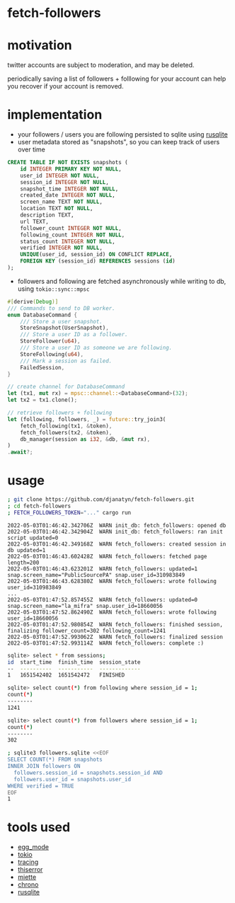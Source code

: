 fetch-followers
===============

# motivation

twitter accounts are subject to moderation, and may be deleted.

periodically saving a list of followers + folllowing for your account can help you recover if your account is removed.

# implementation

- your followers / users you are following persisted to sqlite using [rusqlite](https://docs.rs/rusqlite/latest/rusqlite/index.html)
- user metadata stored as "snapshots", so you can keep track of users over time
``` sql
CREATE TABLE IF NOT EXISTS snapshots (
    id INTEGER PRIMARY KEY NOT NULL,
    user_id INTEGER NOT NULL,
    session_id INTEGER NOT NULL,
    snapshot_time INTEGER NOT NULL,
    created_date INTEGER NOT NULL,
    screen_name TEXT NOT NULL,
    location TEXT NOT NULL,
    description TEXT,
    url TEXT,
    follower_count INTEGER NOT NULL,
    following_count INTEGER NOT NULL,
    status_count INTEGER NOT NULL,
    verified INTEGER NOT NULL,
    UNIQUE(user_id, session_id) ON CONFLICT REPLACE,
    FOREIGN KEY (session_id) REFERENCES sessions (id)
);
```
- followers and following are fetched asynchronously while writing to db, using `tokio::sync::mpsc`
``` rust
#[derive(Debug)]
/// Commands to send to DB worker.
enum DatabaseCommand {
    /// Store a user snapshot.
    StoreSnapshot(UserSnapshot),
    /// Store a user ID as a follower.
    StoreFollower(u64),
    /// Store a user ID as someone we are following.
    StoreFollowing(u64),
    /// Mark a session as failed.
    FailedSession,
}
```
```rust
// create channel for DatabaseCommand
let (tx1, mut rx) = mpsc::channel::<DatabaseCommand>(32);
let tx2 = tx1.clone();

// retrieve followers + following
let (following, followers, _) = future::try_join3(
    fetch_following(tx1, &token),
    fetch_followers(tx2, &token),
    db_manager(session as i32, &db, &mut rx),
)
.await?;
```

# usage

```sh
; git clone https://github.com/djanatyn/fetch-followers.git
; cd fetch-followers
; FETCH_FOLLOWERS_TOKEN="..." cargo run
```

```
2022-05-03T01:46:42.342706Z  WARN init_db: fetch_followers: opened db
2022-05-03T01:46:42.342904Z  WARN init_db: fetch_followers: ran init script updated=0
2022-05-03T01:46:42.349168Z  WARN fetch_followers: created session in db updated=1
2022-05-03T01:46:43.602428Z  WARN fetch_followers: fetched page length=200
2022-05-03T01:46:43.623201Z  WARN fetch_followers: updated=1 snap.screen_name="PublicSourcePA" snap.user_id=310983849
2022-05-03T01:46:43.628380Z  WARN fetch_followers: wrote following user_id=310983849
...
2022-05-03T01:47:52.857455Z  WARN fetch_followers: updated=0 snap.screen_name="la_mifra" snap.user_id=18660056
2022-05-03T01:47:52.862490Z  WARN fetch_followers: wrote following user_id=18660056
2022-05-03T01:47:52.980854Z  WARN fetch_followers: finished session, finalizing follower_count=302 following_count=1241
2022-05-03T01:47:52.993062Z  WARN fetch_followers: finalized session
2022-05-03T01:47:52.993114Z  WARN fetch_followers: complete :)
```

``` sh
sqlite> select * from sessions;
id  start_time  finish_time  session_state
--  ----------  -----------  -------------
1   1651542402  1651542472   FINISHED     

sqlite> select count(*) from following where session_id = 1;
count(*)
--------
1241    

sqlite> select count(*) from followers where session_id = 1;
count(*)
--------
302     
```

```sh
; sqlite3 followers.sqlite <<EOF
SELECT COUNT(*) FROM snapshots
INNER JOIN followers ON
  followers.session_id = snapshots.session_id AND
  followers.user_id = snapshots.user_id
WHERE verified = TRUE
EOF
1
```

# tools used

- [egg_mode](https://lib.rs/crates/egg-mode)
- [tokio](https://lib.rs/crates/tokio)
- [tracing](https://lib.rs/crates/tracing)
- [thiserror](https://lib.rs/crates/thiserror)
- [miette](https://lib.rs/crates/miette)
- [chrono](https://lib.rs/crates/chrono)
- [rusqlite](https://lib.rs/crates/rusqlite)
